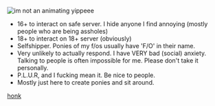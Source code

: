 ![im not an animating yippeee](https://github.com/user-attachments/assets/45ed8bf8-9bae-4811-91a5-9ceabb2eadad)

- 16+ to interact on safe server. I hide anyone I find annoying (mostly people who are being assholes)
- 18+ to interact on 18+ server (obviously)
- Selfshipper. Ponies of my f/os usually have 'F/O' in their name.
- Very unlikely to actually respond. I have VERY bad (social) anxiety. Talking to people is often impossible for me. Please don't take it personally.
- P.L.U.R, and I fucking mean it. Be nice to people. 
- Mostly just here to create ponies and sit around.

[honk](https://www.youtube.com/watch?v=boAxkYmO30c)
